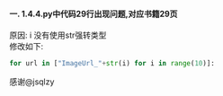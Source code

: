 #### 一. 1.4.4.py中代码29行出现问题,对应书籍29页
原因: i 没有使用str强转类型
<br>
修改如下:
```python
for url in ["ImageUrl_"+str(i) for i in range(10)]:
```
感谢@jsqlzy

